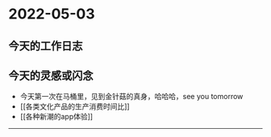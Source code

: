 # 2022-05-03

## 今天的工作日志

## 今天的灵感或闪念

- 今天第一次在马桶里，见到金针菇的真身，哈哈哈，see you tomorrow
- [[各类文化产品的生产消费时间比]]
- [[各种新潮的app体验]]
---